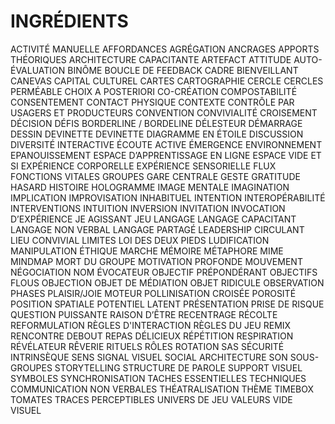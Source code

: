 # INGRÉDIENTS


ACTIVITÉ MANUELLE
AFFORDANCES
AGRÉGATION
ANCRAGES
APPORTS THÉORIQUES
ARCHITECTURE CAPACITANTE
ARTEFACT
ATTITUDE
AUTO-ÉVALUATION
BINÔME
BOUCLE DE FEEDBACK
CADRE BIENVEILLANT 
CANEVAS
CAPITAL CULTUREL
CARTES
CARTOGRAPHIE
CERCLE
CERCLES PERMÉABLE
CHOIX A POSTERIORI
CO-CRÉATION
COMPOSTABILITÉ
CONSENTEMENT
CONTACT PHYSIQUE
CONTEXTE
CONTRÔLE PAR USAGERS ET PRODUCTEURS
CONVENTION
CONVIVIALITÉ
CROISEMENT
DÉCISION
DÉFIS BORDERLINE / BORDELINE
DÉLESTEUR
DÉMARRAGE
DESSIN
DEVINETTE
DEVINETTE
DIAGRAMME EN ÉTOILE
DISCUSSION
DIVERSITÉ INTERACTIVE
ÉCOUTE ACTIVE
ÉMERGENCE
ENVIRONNEMENT
EPANOUISSEMENT
ESPACE D’APPRENTISSAGE EN LIGNE
ESPACE VIDE
ET SI
EXPÉRIENCE CORPORELLE
EXPÉRIENCE SENSORIELLE
FLUX
FONCTIONS VITALES GROUPES
GARE CENTRALE
GESTE
GRATITUDE
HASARD
HISTOIRE
HOLOGRAMME
IMAGE MENTALE
IMAGINATION
IMPLICATION
IMPROVISATION
INHABITUEL
INTENTION
INTEROPÉRABILITÉ
INTERVENTIONS
INTUITION
INVERSION
INVITATION
INVOCATION D’EXPÉRIENCE
JE AGISSANT
JEU
LANGAGE
LANGAGE CAPACITANT
LANGAGE NON VERBAL
LANGAGE PARTAGÉ
LEADERSHIP CIRCULANT
LIEU CONVIVIAL
LIMITES
LOI DES DEUX PIEDS
LUDIFICATION
MANIPULATION ÉTHIQUE
MARCHE
MÉMOIRE
MÉTAPHORE
MIME
MINDMAP
MORT DU GROUPE
MOTIVATION PROFONDE
MOUVEMENT
NÉGOCIATION
NOM ÉVOCATEUR
OBJECTIF PRÉPONDÉRANT
OBJECTIFS FLOUS
OBJECTION
OBJET DE MÉDIATION
OBJET RIDICULE
OBSERVATION
PHASES
PLAISIR/JOIE MOTEUR
POLLINISATION CROISÉE
POROSITÉ
POSITION SPATIALE
POTENTIEL LATENT
PRÉSENTATION
PRISE DE RISQUE
QUESTION PUISSANTE
RAISON D’ÊTRE
RECENTRAGE
RÉCOLTE
REFORMULATION
RÈGLES D'INTERACTION
RÈGLES DU JEU
REMIX
RENCONTRE DEBOUT
REPAS DÉLICIEUX
RÉPÉTITION
RESPIRATION
RÉVÉLATEUR
RÊVERIE
RITUELS
RÔLES
ROTATION
SAS
SÉCURITÉ INTRINSÈQUE
SENS
SIGNAL VISUEL
SOCIAL ARCHITECTURE
SON
SOUS-GROUPES
STORYTELLING
STRUCTURE DE PAROLE
SUPPORT VISUEL
SYMBOLES
SYNCHRONISATION
TACHES ESSENTIELLES
TECHNIQUES COMMUNICATION NON VERBALES
THÉATRALISATION
THÈME
TIMEBOX
TOMATES
TRACES PERCEPTIBLES
UNIVERS DE JEU
VALEURS
VIDE
VISUEL

